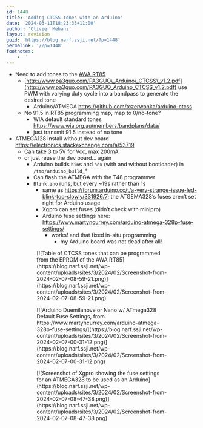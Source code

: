 ```yaml
---
id: 1448
title: 'Adding CTCSS tones with an Arduino'
date: '2024-03-11T18:23:33+11:00'
author: 'Olivier Mehani'
layout: revision
guid: 'https://blog.narf.ssji.net/?p=1448'
permalink: '/?p=1448'
footnotes:
    - ''
---
```


- Need to add tones to the [AWA RT85](https://blog.narf.ssji.net/tag/awa-rt85/)
    - [http://www.pa3guo.com/PA3GUO\_Arduino\_CTCSS\_v1.2.pdf](http://www.pa3guo.com/PA3GUO_Arduino_CTCSS_v1.2.pdf) use PWM with varying duty cycle into a bandpass to generate the desired tone 
        - Arduino/ATMEGA <https://github.com/tczerwonka/arduino-ctcss>
    - No 91.5 in RT85 programming map, map to 0/no-tone? 
        - WIA default standard tones <https://www.wia.org.au/members/bandplans/data/>
        - just transmit 91.5 instead of no tone
- ATMEGA128 install without dev board <https://electronics.stackexchange.com/a/53719>
    - Can take 3 to 5V for Vcc, max 200mA
    - or just reuse the dev board… again 
        - Arduino builds `bin`s and `hex` (with and without bootloader) in `/tmp/arduino_build_`\*
        - Can flash the ATMEGA with the T48 programmer
        - `Blink.ino` runs, but every ~19s rather than 1s 
            - same as <https://forum.arduino.cc/t/a-very-strange-issue-led-blink-too-slowly/331926/7>; the ATGEMA328’s fuses aren’t set right for Arduino usage
            - Xgpro can set fuses (didn’t check with minipro)
            - Arduino fuse settings here: <https://www.martyncurrey.com/arduino-atmega-328p-fuse-settings/>
                - works! and that fixed in-situ programming 
                    - my Arduino board was not dead after all!

<figure class="wp-block-gallery has-nested-images columns-2 wp-block-gallery-93 is-layout-flex wp-block-gallery-is-layout-flex"><figure class="wp-block-image size-large">[![Table of CTCSS tones that can be programmed from the EPROM of the AWA RT85](https://blog.narf.ssji.net/wp-content/uploads/sites/3/2024/02/Screenshot-from-2024-02-07-08-59-21.png)](https://blog.narf.ssji.net/wp-content/uploads/sites/3/2024/02/Screenshot-from-2024-02-07-08-59-21.png)</figure><figure class="wp-block-image size-large">[![Arduino Duemilanove or Nano w/ ATmega328 Default Fuse Settings, from https://www.martyncurrey.com/arduino-atmega-328p-fuse-settings/](https://blog.narf.ssji.net/wp-content/uploads/sites/3/2024/02/Screenshot-from-2024-02-07-00-31-12.png)](https://blog.narf.ssji.net/wp-content/uploads/sites/3/2024/02/Screenshot-from-2024-02-07-00-31-12.png)</figure><figure class="wp-block-image size-large">[![Screenshot of Xgpro showing the fuse settings for an ATMEGA328 to be used as an Arduino](https://blog.narf.ssji.net/wp-content/uploads/sites/3/2024/02/Screenshot-from-2024-02-07-08-47-38.png)](https://blog.narf.ssji.net/wp-content/uploads/sites/3/2024/02/Screenshot-from-2024-02-07-08-47-38.png)</figure></figure>